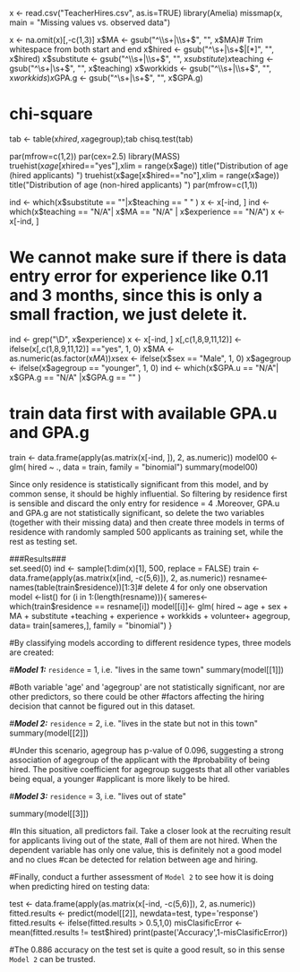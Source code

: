 
x <- read.csv("TeacherHires.csv", as.is=TRUE)
library(Amelia)
missmap(x, main = "Missing values vs. observed data")



x <- na.omit(x)[,-c(1,3)]
x$MA <- gsub("^\\s+|\\s+$", "", x$MA)# Trim whitespace from both start and end 
x$hired <- gsub("^\\s+|\\s+$|[*]", "", x$hired)
x$substitute <- gsub("^\\s+|\\s+$", "", x$substitute)
x$teaching <- gsub("^\\s+|\\s+$", "", x$teaching)
x$workkids <- gsub("^\\s+|\\s+$", "", x$workkids)
x$GPA.g <- gsub("^\\s+|\\s+$", "", x$GPA.g)
# chi-square
tab <- table(x$hired, x$agegroup);tab
chisq.test(tab)



par(mfrow=c(1,2))
par(cex=2.5)
library(MASS)
truehist(x$age[x$hired=="yes"],xlim = range(x$age))
title("Distribution of age (hired applicants) ")
truehist(x$age[x$hired=="no"],xlim = range(x$age))
title("Distribution of age (non-hired applicants) ")
par(mfrow=c(1,1))




ind <- which(x$substitute == ""|x$teaching == " " )
x <- x[-ind, ]
ind <- which(x$teaching == "N/A"| x$MA == "N/A" | x$experience == "N/A")
x <- x[-ind, ]
# We cannot make sure if there is data entry error for experience like 0.11 and 3 months, since this is only a small fraction, we just delete it.
ind <- grep("\\D", x$experience)
x <- x[-ind, ]
x[,c(1,8,9,11,12)] <- ifelse(x[,c(1,8,9,11,12)] =="yes", 1, 0)
x$MA <- as.numeric(as.factor(x$MA))
x$sex <- ifelse(x$sex == "Male", 1, 0)
x$agegroup <- ifelse(x$agegroup == "younger", 1, 0)
ind <- which(x$GPA.u == "N/A"| x$GPA.g == "N/A" |x$GPA.g == ""  )
# train data first with available GPA.u and GPA.g
train <- data.frame(apply(as.matrix(x[-ind, ]), 2, as.numeric))
model00 <- glm( hired ~ ., data = train, 
             family = "binomial")
summary(model00)

Since only residence is statistically significant from this model, and by common sense, it should be highly influential. So filtering by residence first is sensible and discard the only entry for residence = 4 .Moreover, GPA.u and GPA.g are not statistically significant, so delete the two variables (together with their missing data) and then create three models in terms of residence with randomly sampled 500 applicants as training set, while the rest as testing set.

###Results###<br>
set.seed(0)
ind <- sample(1:dim(x)[1], 500, replace = FALSE)
train <- data.frame(apply(as.matrix(x[ind, -c(5,6)]), 2, as.numeric))
resname<-names(table(train$residence))[1:3]# delete 4 for only one observation
model <-list()
for (i in 1:(length(resname))){
  sameres<- which(train$residence == resname[i])
  model[[i]]<- glm( hired ~ age + sex + MA + substitute +teaching +                       experience + workkids + volunteer+ agegroup,                        data= train[sameres,], family = "binomial")
}



#By classifying models according to  different residence types, three models are created:

#___Model 1:___ `residence`  = 1, i.e. "lives in the same town"
summary(model[[1]])


#Both variable 'age' and 'agegroup' are not statistically significant, nor are other predictors, so there could be other #factors affecting the hiring decision that cannot be figured out in this dataset.

#___Model 2:___  `residence`  = 2, i.e. "lives in the state but not in this town"
summary(model[[2]])

#Under this scenario, agegroup has p-value of 0.096, suggesting a strong association of agegroup of the applicant with the #probability of being hired. The positive coefficient for agegroup suggests that all other variables being equal, a younger #applicant is more likely to be hired. 

#___Model 3:___  `residence`  = 3, i.e. "lives out of state"

summary(model[[3]])


#In this situation, all predictors fail. Take a closer look at the recruiting result for applicants living out of the state, 
#all of them are not hired. When the dependent variable has only one value, this is definitely not a good model and no clues #can be detected for relation between age and hiring.

#Finally, conduct a further assessment of `Model 2`  to see how it is doing when predicting hired on testing data:

test <- data.frame(apply(as.matrix(x[-ind, -c(5,6)]), 2, as.numeric))
fitted.results <- predict(model[[2]], newdata=test, type='response')
fitted.results <- ifelse(fitted.results > 0.5,1,0)
misClasificError <- mean(fitted.results != test$hired)
print(paste('Accuracy',1-misClasificError))

#The 0.886 accuracy on the test set is quite a good result, so in this sense  `Model 2` can be trusted.



